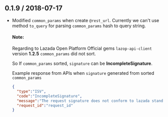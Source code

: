 0.1.9 / 2018-07-17
------------------
- Modified `common_params` when create `@rest_url`. Currently we can't use method `to_query` for parsing `common_params` hash to query string.
  
  #### Note:
  Regarding to Lazada Open Platform Official gems `lazop-api-client` version **1.2.5** `common_params` did not sort.
  
  So If `common_params` sorted, `signature` can be **IncompleteSignature**.

  Example response from APIs when `signature` generated from sorted `common_params` 
  ```json
  {
    "type":"ISV",
    "code":"IncompleteSignature",
    "message":"The request signature does not conform to lazada standards",
    "request_id":"request_id"
  }
  ```
